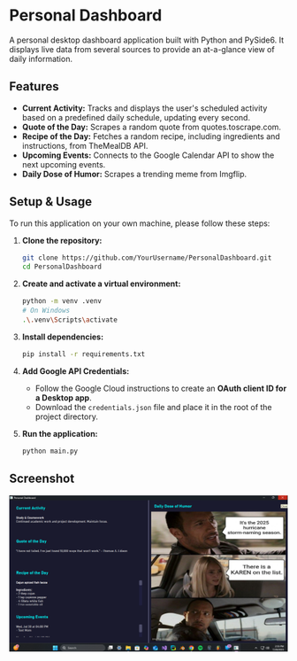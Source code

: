 # Personal Dashboard

A personal desktop dashboard application built with Python and PySide6. 
It displays live data from several sources to provide an at-a-glance view of daily information.

## Features

*   **Current Activity:** Tracks and displays the user's scheduled activity based on a predefined daily schedule, updating every second.
*   **Quote of the Day:** Scrapes a random quote from quotes.toscrape.com.
*   **Recipe of the Day:** Fetches a random recipe, including ingredients and instructions, from TheMealDB API.
*   **Upcoming Events:** Connects to the Google Calendar API to show the next upcoming events.
*   **Daily Dose of Humor:** Scrapes a trending meme from Imgflip.

## Setup & Usage

To run this application on your own machine, please follow these steps:

1.  **Clone the repository:**
    ```bash
    git clone https://github.com/YourUsername/PersonalDashboard.git
    cd PersonalDashboard
    ```

2.  **Create and activate a virtual environment:**
    ```bash
    python -m venv .venv
    # On Windows
    .\.venv\Scripts\activate
    ```

3.  **Install dependencies:**
    ```bash
    pip install -r requirements.txt
    ```

4.  **Add Google API Credentials:**
    *   Follow the Google Cloud instructions to create an **OAuth client ID for a Desktop app**.
    *   Download the `credentials.json` file and place it in the root of the project directory.

5.  **Run the application:**
    ```bash
    python main.py
    ```

## Screenshot

![Personal Dashboard Screenshot](assets/dashboard_screenshot.png)